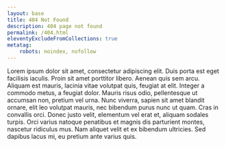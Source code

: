 ```yaml
---
layout: base
title: 404 Not Found
description: 404 page not found
permalink: /404.html
eleventyExcludeFromCollections: true
metatag:
    robots: noindex, nofollow
---
```


Lorem ipsum dolor sit amet, consectetur adipiscing elit. Duis porta est eget 
facilisis iaculis. Proin sit amet porttitor libero. Aenean quis sem arcu. 
Aliquam est mauris, lacinia vitae volutpat quis, feugiat at elit. Integer a 
commodo metus, a feugiat dolor. Mauris risus odio, pellentesque ut accumsan 
non, pretium vel urna. Nunc viverra, sapien sit amet blandit ornare, elit leo 
volutpat mauris, nec bibendum purus nunc ut quam. Cras in convallis orci. Donec 
justo velit, elementum vel erat et, aliquam sodales turpis. Orci varius natoque 
penatibus et magnis dis parturient montes, nascetur ridiculus mus. Nam aliquet 
velit et ex bibendum ultricies. Sed dapibus lacus mi, eu pretium ante varius 
quis.

